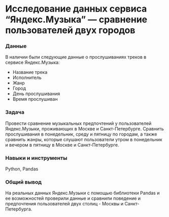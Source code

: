# Исследование данных сервиса “Яндекс.Музыка” — сравнение пользователей двух городов
### Данные 
В наличии были следующие данные о прослушиваниях треков в сервисе Яндекс.Музыка:
-  Название трека
-  Исполнитель
-  Жанр
-  Город
-  День прослушивания
-  Время прослушиван
### Задача
Провести сравнение музыкальных предпочтений у пользователей Яндекс.Музыки, проживающих в Москве и Санкт-Петербурге. Сравнить прослушивания в понедельник, среду и пятницу по городам, а также сравнить жанры, которые слушают пользователи утром в понедельник и вечером в пятницу в Москве и Санкт-Петербурге.
### Навыки и инструменты
Python,  Pandas
### Общий вывод
На реальных данных  Яндекс.Музыки  с помощью библиотеки Pandas и ее возможностей проверили  данные и сравнили поведение  и предпочтения пользователей  двух столиц - Москвы и Санкт-Петербурга.

